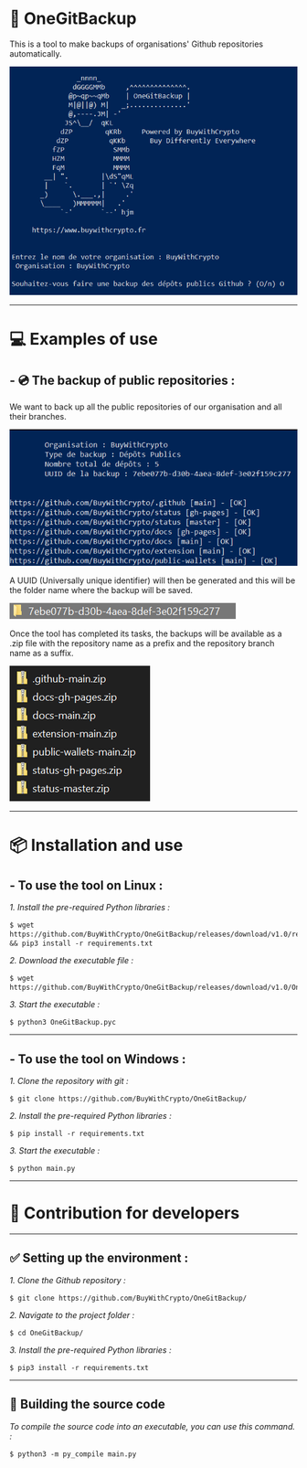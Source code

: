 # 💾 OneGitBackup

This is a tool to make backups of organisations' Github repositories automatically.

![Demo 1](https://raw.githubusercontent.com/BuyWithCrypto/OneGitBackup/main/demo/1.png)

------

# 💻 Examples of use

## - 💿 The backup of public repositories :

We want to back up all the public repositories of our organisation and all their branches.

![Demo 2](https://raw.githubusercontent.com/BuyWithCrypto/OneGitBackup/main/demo/2.png)

A UUID (Universally unique identifier) will then be generated and this will be the folder name where the backup will be saved.

![Demo 3](https://raw.githubusercontent.com/BuyWithCrypto/OneGitBackup/main/demo/3.png)

Once the tool has completed its tasks, the backups will be available as a .zip file with the repository name as a prefix and the repository branch name as a suffix.

![Demo 4](https://raw.githubusercontent.com/BuyWithCrypto/OneGitBackup/main/demo/4.png)

------

# 📦 Installation and use

## - To use the tool on Linux :

_1. Install the pre-required Python libraries :_
```shell
$ wget https://github.com/BuyWithCrypto/OneGitBackup/releases/download/v1.0/requirements.txt && pip3 install -r requirements.txt
```
_2. Download the executable file :_
```shell
$ wget https://github.com/BuyWithCrypto/OneGitBackup/releases/download/v1.0/OneGitBackup.pyc
```
_3. Start the executable :_
```shell
$ python3 OneGitBackup.pyc
```
------

## - To use the tool on Windows :

_1. Clone the repository with git :_
```shell
$ git clone https://github.com/BuyWithCrypto/OneGitBackup/
```
_2. Install the pre-required Python libraries :_
```shell
$ pip install -r requirements.txt
```
_3. Start the executable :_
```shell
$ python main.py
```
------

# 🔨 Contribution for developers

------

## ✅ Setting up the environment :
_1. Clone the Github repository :_
```shell
$ git clone https://github.com/BuyWithCrypto/OneGitBackup/
```
_2. Navigate to the project folder :_
```shell
$ cd OneGitBackup/
```
_3. Install the pre-required Python libraries :_
```shell
$ pip3 install -r requirements.txt
```

------

## 🚧 Building the source code
_To compile the source code into an executable, you can use this command. :_

```shell
$ python3 -m py_compile main.py
```
